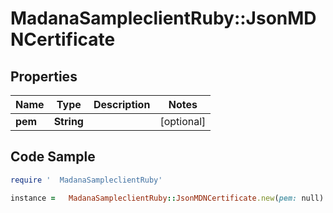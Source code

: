 #   MadanaSampleclientRuby::JsonMDNCertificate

## Properties

Name | Type | Description | Notes
------------ | ------------- | ------------- | -------------
**pem** | **String** |  | [optional] 

## Code Sample

```ruby
require '  MadanaSampleclientRuby'

instance =   MadanaSampleclientRuby::JsonMDNCertificate.new(pem: null)
```


